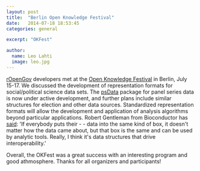 ```yaml
---
layout: post
title:  "Berlin Open Knowledge Festival"
date:   2014-07-18 18:53:45
categories: general

excerpt: "OKFest"

author:
  name: Leo Lahti
  image: leo.jpg
---
```


[rOpenGov](http://ropengov.github.io) developers met at the [Open
Knowledge Festival](http://2014.okfestival.org/programme/) in Berlin,
July 15-17. We discussed the development of representation formats for
social/political science data sets. The
[psData](https://github.com/rOpenGov/psData/tree/devPanel) package for
panel series data is now under active development, and further plans
include similar structures for election and other data
sources. Standardized representation formats will allow the
development and application of analysis algorithms beyond particular
applications. Robert Gentleman from Bioconductor has
[said](http://www.nature.com/nbt/journal/v31/n10/full/nbt.2721.html):
'If everybody puts their - - data into the same kind of box, it
doesn't matter how the data came about, but that box is the same and
can be used by analytic tools. Really, I think it's data structures
that drive interoperability.'

Overall, the OKFest was a great success with an interesting program
and good athmosphere. Thanks for all organizers and participants!

[jekyll-gh]: https://github.com/mojombo/jekyll
[jekyll]:    http://jekyllrb.com
